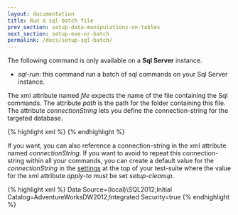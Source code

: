 ```yaml
---
layout: documentation
title: Run a sql batch file
prev_section: setup-data-manipulations-on-tables
next_section: setup-exe-or-batch
permalink: /docs/setup-sql-batch/
---
```

The following command is only available on a **Sql Server** instance.

* _sql-run_: this command run a batch of sql commands on your Sql Server instance.

The xml attribute named _file_ expects the name of the file containing the Sql commands. The attribute _path_ is the path for the folder containing this file. The attribute _connectionString_ lets you define the connection-string for the targeted database.

{% highlight xml %}
<setup>
  <sql-run
    file="MyCommands.Sql"
    path="SQL\"
    connectionString="..."
  />
</setup>
{% endhighlight %}

If you want, you can also reference a connection-string in the xml attribute named *connectionString*. If you want to avoid to repeat this connection-string within all your commands, you can create a default value for the *connectionString* in the [settings](../manage-connection-strings) at the top of your test-suite where the value for the xml attribute *apply-to* must be set *setup-cleanup*.

{% highlight xml %}
<settings>
  <default apply-to="setup-cleanup">
    <connectionString>Data Source=(local)\SQL2012;Initial Catalog=AdventureWorksDW2012;Integrated Security=true</connectionString>
  </default>
</settings>
{% endhighlight %}
